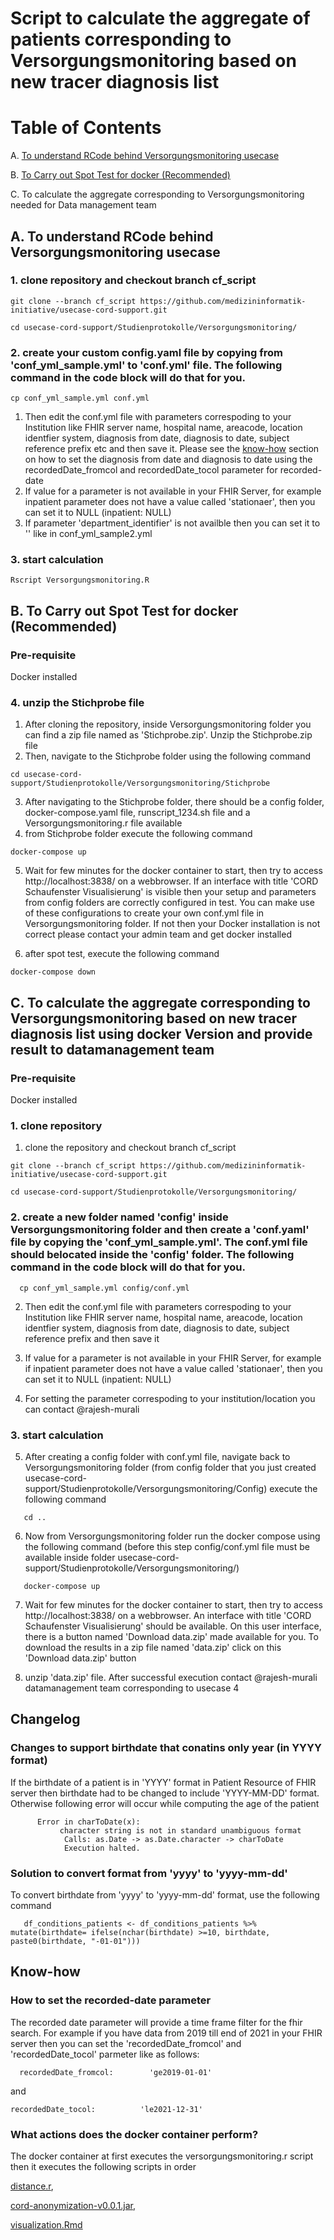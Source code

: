 # Script to calculate the aggregate of patients corresponding to Versorgungsmonitoring based on new tracer diagnosis list

# Table of Contents 

A. [To understand RCode behind Versorgungsmonitoring usecase](https://github.com/medizininformatik-initiative/usecase-cord-support/tree/cf_script/Studienprotokolle/Versorgungsmonitoring#spot-test)

B. [To Carry out Spot Test for docker (Recommended)](https://github.com/medizininformatik-initiative/usecase-cord-support/tree/cf_script/Studienprotokolle/Versorgungsmonitoring#spot-test)

C. To calculate the aggregate corresponding to Versorgungsmonitoring needed for Data management team 

## A. To understand RCode behind Versorgungsmonitoring usecase
### 1. clone repository and checkout branch cf_script

```
git clone --branch cf_script https://github.com/medizininformatik-initiative/usecase-cord-support.git

cd usecase-cord-support/Studienprotokolle/Versorgungsmonitoring/
```

### 2. create your custom config.yaml file by copying from 'conf_yml_sample.yml' to 'conf.yml' file. The following command in the code block will do that for you.
   ```
cp conf_yml_sample.yml conf.yml
```
   1. Then edit the conf.yml file with parameters correspoding to your Institution like FHIR server name, hospital name, areacode, location identfier system, diagnosis from date, diagnosis to date, subject reference prefix etc  and then save it. Please see the [know-how](https://github.com/medizininformatik-initiative/usecase-cord-support/tree/cf_script/Studienprotokolle/Versorgungsmonitoring/README.md#know-how) section on how to set the diagnosis from date and diagnosis to date using the recordedDate_fromcol and recordedDate_tocol parameter for recorded-date    <br>
  2. If value for a parameter is not available in your FHIR Server, for example inpatient parameter does not have a value called 'stationaer', then you can set it to NULL (inpatient: NULL) <br>
  3. If parameter 'department_identifier' is not availble then you can set it to '' like in conf_yml_sample2.yml <br>



### 3. start calculation
```
Rscript Versorgungsmonitoring.R
```

## B. To Carry out Spot Test for docker (Recommended)

### Pre-requisite
   Docker installed 

### 4. unzip the Stichprobe file
 1. After cloning the repository, inside Versorgungsmonitoring folder you can find a zip file named as 'Stichprobe.zip'. Unzip the Stichprobe.zip file
 2. Then, navigate to the Stichprobe folder using the following command

```
cd usecase-cord-support/Studienprotokolle/Versorgungsmonitoring/Stichprobe
``` 

3. After navigating to the Stichprobe folder, there should be a config folder, docker-compose.yaml file, runscript_1234.sh file and a Versorgungsmonitoring.r file available
 4. from Stichprobe folder execute the following command
```
docker-compose up
``` 
5. Wait for few minutes for the docker  container to start, then try to access http://localhost:3838/  on a webbrowser. If an interface with title 'CORD Schaufenster Visualisierung' is visible then your setup and parameters from config folders are correctly configured in test. You can make use of these configurations to create your own conf.yml file in Versorgungsmonitoring folder. If not then your Docker installation is not correct please contact your admin team and get docker installed

6. after spot test, execute the following command
```
docker-compose down
``` 

## C. To calculate the aggregate corresponding to Versorgungsmonitoring based on new tracer diagnosis list using docker Version and provide result to datamanagement team

### Pre-requisite
   Docker installed  

### 1. clone repository 
1.  clone the repository and checkout branch cf_script

```
git clone --branch cf_script https://github.com/medizininformatik-initiative/usecase-cord-support.git

cd usecase-cord-support/Studienprotokolle/Versorgungsmonitoring/
```

### 2. create a new folder named 'config' inside Versorgungsmonitoring folder and then create a 'conf.yaml' file by copying the 'conf_yml_sample.yml'. The conf.yml file should belocated inside the 'config' folder. The following command in the code block will do that for you.

   ```
     cp conf_yml_sample.yml config/conf.yml
   ```
   
   2. Then edit the conf.yml file with parameters correspoding to your Institution like FHIR server name, hospital name, areacode, location identfier system, diagnosis from date, diagnosis to date, subject reference prefix and then save it <br>


   3. If value for a parameter is not available in your FHIR Server, for example if inpatient parameter does not have a value called 'stationaer', then you can set it to NULL (inpatient: NULL) <br>

   4. For setting the parameter correspoding to your institution/location you can contact @rajesh-murali

   
### 3. start calculation
   
   5. After creating a config folder with conf.yml file, navigate back to Versorgungsmonitoring folder (from config folder that you just created  usecase-cord-support/Studienprotokolle/Versorgungsmonitoring/Config) execute the following command
   ```
      cd ..
   ```

   6.  Now from Versorgungsmonitoring folder run the docker compose using the following command (before this step config/conf.yml file must be available inside folder  usecase-cord-support/Studienprotokolle/Versorgungsmonitoring/)

   ```
      docker-compose up
   ```

   7.  Wait for few minutes for the docker container to start, then try to access http://localhost:3838/  on a webbrowser. An interface with title 'CORD Schaufenster Visualisierung' should be available. 
   On this user interface, there is a button named 'Download data.zip' made available for you. To download the results in a zip file named 'data.zip' click on this 'Download data.zip' button

   8. unzip 'data.zip' file. After successful execution contact @rajesh-murali datamanagement team corresponding to usecase 4 

   ## Changelog

   ### Changes to support birthdate that conatins only year (in YYYY format)

   If the birthdate of a patient is in 'YYYY' format in Patient Resource of FHIR server then birthdate had to be changed to include 'YYYY-MM-DD' format. Otherwise following error will occur while computing the age of the patient 
```
      Error in charToDate(x):
           character string is not in standard unambiguous format
            Calls: as.Date -> as.Date.character -> charToDate
            Execution halted.
   ```
   ### Solution to convert format from 'yyyy' to 'yyyy-mm-dd'
   To convert birthdate from 'yyyy' to 'yyyy-mm-dd' format, use the following command 
   
   ```
      df_conditions_patients <- df_conditions_patients %>% mutate(birthdate= ifelse(nchar(birthdate) >=10, birthdate, paste0(birthdate, "-01-01")))
   ```
   
   ## Know-how
   
   ### How to set the recorded-date parameter
   
   The recorded date parameter will provide a time frame filter for the fhir search. For example if you have data from 2019 till end of 2021 in your FHIR server then you can set the 'recordedDate_fromcol' and 'recordedDate_tocol' parmeter like as follows:
   
   ```  
     recordedDate_fromcol:        'ge2019-01-01' 
   ``` 
   and
   
   ```  
   recordedDate_tocol:          'le2021-12-31'
   ```
   
   ### What actions does the docker container perform?
   
   The docker container at first executes the versorgungsmonitoring.r script then it executes the following scripts in order <br>
    
   [distance.r](https://github.com/medizininformatik-initiative/usecase-cord-support/blob/master/Hackathon/Team2_Distance/distance.r), <br>
   
   [cord-anonymization-v0.0.1.jar](https://github.com/medizininformatik-initiative/usecase-cord-support/blob/master/Hackathon/Team3_Aggregation/jars/cord-anonymization-v0.0.1.jar), <br>
   
   [visualization.Rmd](https://github.com/medizininformatik-initiative/usecase-cord-support/blob/master/Hackathon/Team4_Geoviz/visualization.Rmd)  
